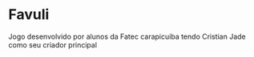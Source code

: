 # Favuli
Jogo desenvolvido por alunos da Fatec carapicuiba tendo Cristian Jade como seu criador principal
